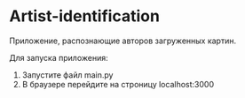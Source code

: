 # Artist-identification
Приложение, распознающие авторов загруженных картин.

Для запуска приложения:
1) Запустите файл main.py
2) В браузере перейдите на строницу localhost:3000
